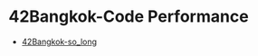 ##

# 42Bangkok-Code Performance

- [42Bangkok-so_long]

<!-- Link -->
[42Bangkok-so_long]: https://wakatime.com/@Araiva/projects/vnrfmwtcrq?start=2022-05-15&end=2022-06-10
